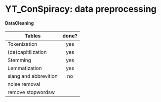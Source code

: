 # YT_ConSpiracy: data preprocessing

#### DataCleaning

| Tables        | done?           |
| ------------- |:-------------:|
| Tokenization     |yes  | 
| (de)capitilization| yes     |
| Stemming  | yes     |
| Lemmatization  | yes     |
| slang and abbrevition  | no     |
| noise removal  |      |
| remove stopwordsw  |      |
